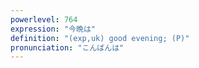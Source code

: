 ```yaml
---
powerlevel: 764
expression: "今晩は"
definition: "(exp,uk) good evening; (P)"
pronunciation: "こんばんは"
---
```


